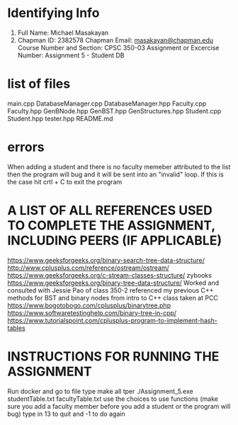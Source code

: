 # Identifying Info
1. Full Name: Michael Masakayan
2. Chapman ID: 2382578
 Chapman Email: masakayan@chapman.edu
 Course Number and Section: CPSC 350-03
 Assignment or Excercise Number: Assignment 5 - Student DB

# list of files
 main.cpp
 DatabaseManager.cpp
 DatabaseManager.hpp
 Faculty.cpp
 Faculty.hpp
 GenBNode.hpp
 GenBST.hpp
 GenStructures.hpp
 Student.cpp
Student.hpp
tester.hpp
 README.md


# errors 
When adding a student and there is no faculty memeber attributed to the list then the program will bug and it will be sent into an "invalid" loop. If this is the case hit crtl + C to exit the program


# A LIST OF ALL REFERENCES USED TO COMPLETE THE ASSIGNMENT, INCLUDING PEERS (IF APPLICABLE)
https://www.geeksforgeeks.org/binary-search-tree-data-structure/
http://www.cplusplus.com/reference/ostream/ostream/
https://www.geeksforgeeks.org/c-stream-classes-structure/
zybooks
https://www.geeksforgeeks.org/binary-tree-data-structure/
Worked and consulted with Jessie Pao of class 350-2 
referenced my previous C++ methods for BST and binary nodes from intro to C++ class taken at PCC
https://www.bogotobogo.com/cplusplus/binarytree.php
https://www.softwaretestinghelp.com/binary-tree-in-cpp/
https://www.tutorialspoint.com/cplusplus-program-to-implement-hash-tables

# INSTRUCTIONS FOR RUNNING THE ASSIGNMENT
Run docker and go to file
type make all
tper ./Assignment_5.exe studentTable.txt facultyTable.txt
use the choices to use functions (make sure you add a faculty member before you add a student or the program will bug)
type in 13 to quit and -1 to do again

